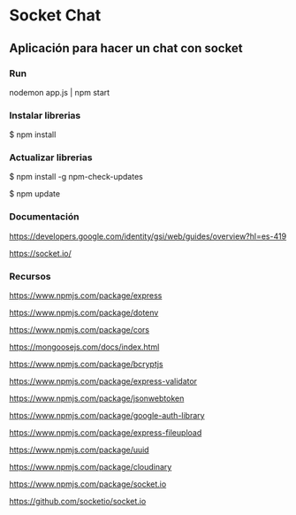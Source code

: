# Socket Chat

## Aplicación para hacer un chat con socket

### Run

nodemon app.js | npm start

### Instalar librerias
$ npm install

### Actualizar librerias

$ npm install -g npm-check-updates

$ npm update

### Documentación

https://developers.google.com/identity/gsi/web/guides/overview?hl=es-419

https://socket.io/

### Recursos

https://www.npmjs.com/package/express

https://www.npmjs.com/package/dotenv

https://www.npmjs.com/package/cors

https://mongoosejs.com/docs/index.html

https://www.npmjs.com/package/bcryptjs

https://www.npmjs.com/package/express-validator

https://www.npmjs.com/package/jsonwebtoken

https://www.npmjs.com/package/google-auth-library

https://www.npmjs.com/package/express-fileupload

https://www.npmjs.com/package/uuid

https://www.npmjs.com/package/cloudinary

https://www.npmjs.com/package/socket.io

https://github.com/socketio/socket.io
